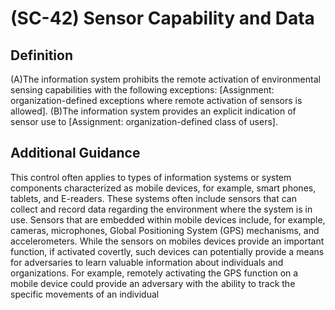 
# (SC-42) Sensor Capability and Data

## Definition

(A)The information system prohibits the remote activation of environmental sensing capabilities with the following exceptions: [Assignment: organization-defined exceptions where remote activation of sensors is allowed].
(B)The information system provides an explicit indication of sensor use to [Assignment: organization-defined class of users].

## Additional Guidance

This control often applies to types of information systems or system components characterized as mobile devices, for example, smart phones, tablets, and E-readers. These systems often include sensors that can collect and record data regarding the environment where the system is in use. Sensors that are embedded within mobile devices include, for example, cameras, microphones, Global Positioning System (GPS) mechanisms, and accelerometers. While the sensors on mobiles devices provide an important function, if activated covertly, such devices can potentially provide a means for adversaries to learn valuable information about individuals and organizations. For example, remotely activating the GPS function on a mobile device could provide an adversary with the ability to track the specific movements of an individual
